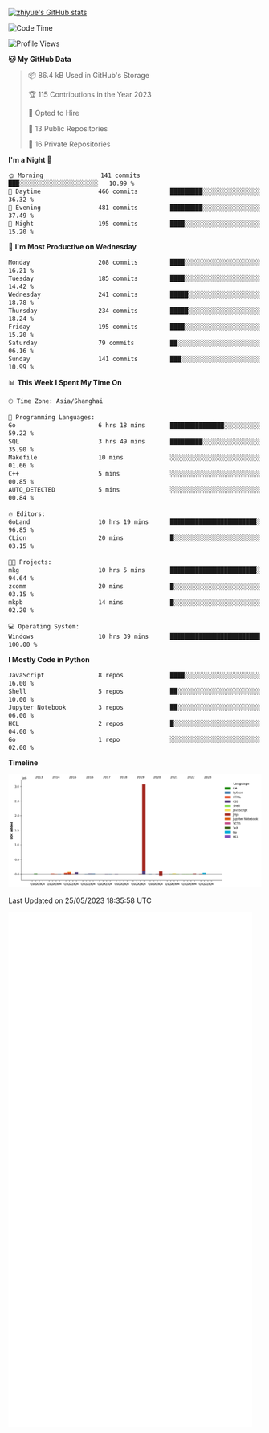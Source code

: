 
[![zhiyue's GitHub stats](https://github-readme-stats.vercel.app/api?username=zhiyue)](https://github.com/anuraghazra/github-readme-stats&&show_icons=true)

<!--START_SECTION:waka-->
![Code Time](http://img.shields.io/badge/Code%20Time-1%2C224%20hrs%2020%20mins-blue)

![Profile Views](http://img.shields.io/badge/Profile%20Views-0-blue)

**🐱 My GitHub Data** 

> 📦 86.4 kB Used in GitHub's Storage 
 > 
> 🏆 115 Contributions in the Year 2023
 > 
> 💼 Opted to Hire
 > 
> 📜 13 Public Repositories 
 > 
> 🔑 16 Private Repositories 
 > 
**I'm a Night 🦉** 

```text
🌞 Morning                141 commits         ███░░░░░░░░░░░░░░░░░░░░░░   10.99 % 
🌆 Daytime                466 commits         █████████░░░░░░░░░░░░░░░░   36.32 % 
🌃 Evening                481 commits         █████████░░░░░░░░░░░░░░░░   37.49 % 
🌙 Night                  195 commits         ████░░░░░░░░░░░░░░░░░░░░░   15.20 % 
```
📅 **I'm Most Productive on Wednesday** 

```text
Monday                   208 commits         ████░░░░░░░░░░░░░░░░░░░░░   16.21 % 
Tuesday                  185 commits         ████░░░░░░░░░░░░░░░░░░░░░   14.42 % 
Wednesday                241 commits         █████░░░░░░░░░░░░░░░░░░░░   18.78 % 
Thursday                 234 commits         █████░░░░░░░░░░░░░░░░░░░░   18.24 % 
Friday                   195 commits         ████░░░░░░░░░░░░░░░░░░░░░   15.20 % 
Saturday                 79 commits          ██░░░░░░░░░░░░░░░░░░░░░░░   06.16 % 
Sunday                   141 commits         ███░░░░░░░░░░░░░░░░░░░░░░   10.99 % 
```


📊 **This Week I Spent My Time On** 

```text
🕑︎ Time Zone: Asia/Shanghai

💬 Programming Languages: 
Go                       6 hrs 18 mins       ███████████████░░░░░░░░░░   59.22 % 
SQL                      3 hrs 49 mins       █████████░░░░░░░░░░░░░░░░   35.90 % 
Makefile                 10 mins             ░░░░░░░░░░░░░░░░░░░░░░░░░   01.66 % 
C++                      5 mins              ░░░░░░░░░░░░░░░░░░░░░░░░░   00.85 % 
AUTO_DETECTED            5 mins              ░░░░░░░░░░░░░░░░░░░░░░░░░   00.84 % 

🔥 Editors: 
GoLand                   10 hrs 19 mins      ████████████████████████░   96.85 % 
CLion                    20 mins             █░░░░░░░░░░░░░░░░░░░░░░░░   03.15 % 

🐱‍💻 Projects: 
mkg                      10 hrs 5 mins       ████████████████████████░   94.64 % 
zcomm                    20 mins             █░░░░░░░░░░░░░░░░░░░░░░░░   03.15 % 
mkpb                     14 mins             █░░░░░░░░░░░░░░░░░░░░░░░░   02.20 % 

💻 Operating System: 
Windows                  10 hrs 39 mins      █████████████████████████   100.00 % 
```

**I Mostly Code in Python** 

```text
JavaScript               8 repos             ████░░░░░░░░░░░░░░░░░░░░░   16.00 % 
Shell                    5 repos             ██░░░░░░░░░░░░░░░░░░░░░░░   10.00 % 
Jupyter Notebook         3 repos             ██░░░░░░░░░░░░░░░░░░░░░░░   06.00 % 
HCL                      2 repos             █░░░░░░░░░░░░░░░░░░░░░░░░   04.00 % 
Go                       1 repo              ░░░░░░░░░░░░░░░░░░░░░░░░░   02.00 % 
```



**Timeline**

![Lines of Code chart](https://raw.githubusercontent.com/zhiyue/zhiyue/main/assets/bar_graph.png)


 Last Updated on 25/05/2023 18:35:58 UTC
<!--END_SECTION:waka-->

<!-- [![Top Langs](https://github-readme-stats.vercel.app/api/top-langs/?username=zhiyue)](https://github.com/anuraghazra/github-readme-stats) -->

![](./github-metrics.svg)

